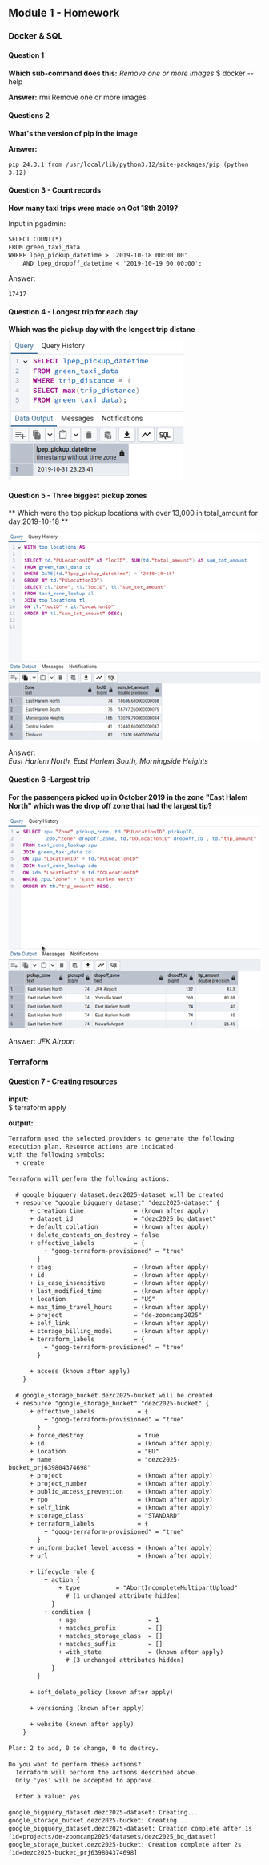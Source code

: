 ## Module 1 - Homework

### Docker & SQL

#### Question 1 
**Which sub-command does this:** *Remove one or more images* 
$ docker --help

**Answer:**
rmi         Remove one or more images


#### Questions 2
**What's the version of pip in the image**

**Answer:**
```root@80e39b05b31e:/app# pip --version
pip 24.3.1 from /usr/local/lib/python3.12/site-packages/pip (python 3.12)
```

#### Question 3 - Count records
**How many taxi trips were made on Oct 18th 2019?**

Input in pgadmin:
```
SELECT COUNT(*)
FROM green_taxi_data
WHERE lpep_pickup_datetime > '2019-10-18 00:00:00' 
	AND lpep_dropoff_datetime < '2019-10-19 00:00:00';
```
Answer:
```
17417
```

#### Question 4 - Longest trip for each day
**Which was the pickup day with the longest trip distane**


![alt text](image.png)

#### Question 5 - Three biggest pickup zones
** Which were the top pickup locations with over 13,000 in total_amount
for day 2019-10-18 ** 

![alt text](image-2.png)

Answer:  
*East Harlem North, East Harlem South, Morningside Heights*

#### Question 6 -Largest trip
**For the passengers picked up in October 2019 in the zone "East Halem North" which was the drop off zone that had the largest tip?** 

![alt text](image-1.png)

Answer:
*JFK Airport*

### Terraform

#### Question 7 - Creating resources

**input:**  
$ terraform apply

**output:**  
```
Terraform used the selected providers to generate the following execution plan. Resource actions are indicated
with the following symbols:
  + create

Terraform will perform the following actions:

  # google_bigquery_dataset.dezc2025-dataset will be created
  + resource "google_bigquery_dataset" "dezc2025-dataset" {
      + creation_time              = (known after apply)
      + dataset_id                 = "dezc2025_bq_dataset"
      + default_collation          = (known after apply)
      + delete_contents_on_destroy = false
      + effective_labels           = {
          + "goog-terraform-provisioned" = "true"
        }
      + etag                       = (known after apply)
      + id                         = (known after apply)
      + is_case_insensitive        = (known after apply)
      + last_modified_time         = (known after apply)
      + location                   = "US"
      + max_time_travel_hours      = (known after apply)
      + project                    = "de-zoomcamp2025"
      + self_link                  = (known after apply)
      + storage_billing_model      = (known after apply)
      + terraform_labels           = {
          + "goog-terraform-provisioned" = "true"
        }

      + access (known after apply)
    }

  # google_storage_bucket.dezc2025-bucket will be created
  + resource "google_storage_bucket" "dezc2025-bucket" {
      + effective_labels            = {
          + "goog-terraform-provisioned" = "true"
        }
      + force_destroy               = true
      + id                          = (known after apply)
      + location                    = "EU"
      + name                        = "dezc2025-bucket_prj639804374698"
      + project                     = (known after apply)
      + project_number              = (known after apply)
      + public_access_prevention    = (known after apply)
      + rpo                         = (known after apply)
      + self_link                   = (known after apply)
      + storage_class               = "STANDARD"
      + terraform_labels            = {
          + "goog-terraform-provisioned" = "true"
        }
      + uniform_bucket_level_access = (known after apply)
      + url                         = (known after apply)

      + lifecycle_rule {
          + action {
              + type          = "AbortIncompleteMultipartUpload"
                # (1 unchanged attribute hidden)
            }
          + condition {
              + age                    = 1
              + matches_prefix         = []
              + matches_storage_class  = []
              + matches_suffix         = []
              + with_state             = (known after apply)
                # (3 unchanged attributes hidden)
            }
        }

      + soft_delete_policy (known after apply)

      + versioning (known after apply)

      + website (known after apply)
    }

Plan: 2 to add, 0 to change, 0 to destroy.

Do you want to perform these actions?
  Terraform will perform the actions described above.
  Only 'yes' will be accepted to approve.

  Enter a value: yes

google_bigquery_dataset.dezc2025-dataset: Creating...
google_storage_bucket.dezc2025-bucket: Creating...
google_bigquery_dataset.dezc2025-dataset: Creation complete after 1s [id=projects/de-zoomcamp2025/datasets/dezc2025_bq_dataset]
google_storage_bucket.dezc2025-bucket: Creation complete after 2s [id=dezc2025-bucket_prj639804374698]
```




